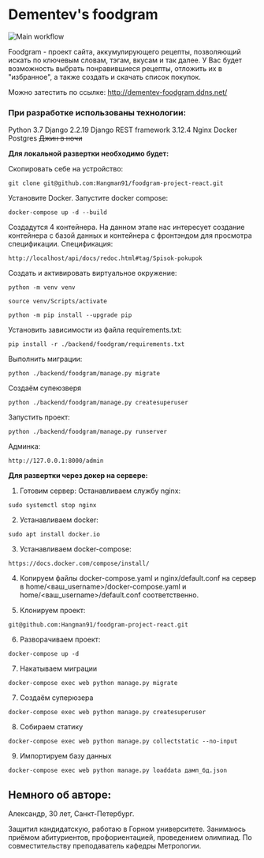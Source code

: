 # Dementev's foodgram

![Main workflow](https://github.com/Hangman91/foodgram-project-react/actions/workflows/foodgram_workflow.yml/badge.svg)

Foodgram - проект сайта, аккумулирующего рецепты, позволяющий искать по ключевым словам, тэгам, вкусам и так далее. 
У Вас будет возможность выбрать понравившиеся рецепты, отложить их в "избранное", а также создать и скачать список покупок. 

Можно затестить по ссылке:
http://dementev-foodgram.ddns.net/

### При разработке использованы технологии:
Python 3.7
Django 2.2.19
Django REST framework 3.12.4
Nginx
Docker
Postgres
~~Джин в ночи~~

**Для локальной развертки необходимо будет:**

Скопировать себе на устройство:
```
git clone git@github.com:Hangman91/foodgram-project-react.git
```

Установите Docker. Запустите docker compose:
```
docker-compose up -d --build
```
Создадутся 4 контейнера. 
На данном этапе нас интересует создание контейнера с базой данных и контейнера с фронтэндом для просмотра спецификации.
Спецификация:
```
http://localhost/api/docs/redoc.html#tag/Spisok-pokupok
```

Cоздать и активировать виртуальное окружение:

```
python -m venv venv
```

```
source venv/Scripts/activate
```

```
python -m pip install --upgrade pip
```

Установить зависимости из файла requirements.txt:

```
pip install -r ./backend/foodgram/requirements.txt
```

Выполнить миграции:

```
python ./backend/foodgram/manage.py migrate
```

Создаём супеюзверя
```
python ./backend/foodgram/manage.py createsuperuser
```

Запустить проект:

```
python ./backend/foodgram/manage.py runserver
```



Админка:
```
http://127.0.0.1:8000/admin
```

**Для развертки через докер на сервере:**

1. Готовим сервер:
Останавливаем службу nginx:
```
sudo systemctl stop nginx
```

2. Устанавливаем docker:
```
sudo apt install docker.io 
```

3. Устанавливаем docker-compose:
```
https://docs.docker.com/compose/install/
```

4. Копируем файлы docker-compose.yaml и nginx/default.conf на сервер в home/<ваш_username>/docker-compose.yaml и home/<ваш_username>/default.conf соответственно.

5. Клонируем проект:
```
git@github.com:Hangman91/foodgram-project-react.git
```

6. Разворачиваем проект: 
```
docker-compose up -d
```

7. Накатываем миграции
```
docker-compose exec web python manage.py migrate
```

7. Создаём суперюзера
```
docker-compose exec web python manage.py createsuperuser
```

8. Собираем статику
```
docker-compose exec web python manage.py collectstatic --no-input 
```

9. Импортируем базу данных
```
docker-compose exec web python manage.py loaddata дамп_бд.json
```


## Немного об авторе:
Александр, 30 лет, Санкт-Петербург.

Защитил  кандидатскую, работаю в Горном университете. 
Занимаюсь приёмом абитуриентов, профориентацией, проведением олимпиад. 
По совместительству преподаватель кафедры Метрологии.

